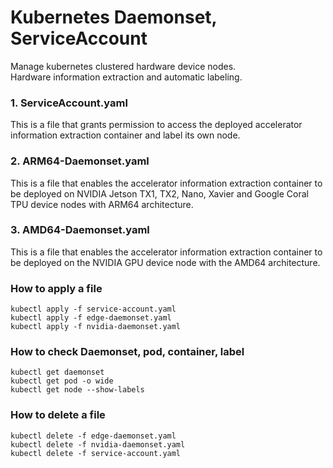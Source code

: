 # Kubernetes Daemonset, ServiceAccount

Manage kubernetes clustered hardware device nodes.    
Hardware information extraction and automatic labeling.

### 1. ServiceAccount.yaml
This is a file that grants permission to access the deployed accelerator information extraction container and label its own node.

### 2. ARM64-Daemonset.yaml
This is a file that enables the accelerator information extraction container to be deployed on NVIDIA Jetson TX1, TX2, Nano, Xavier and Google Coral TPU device nodes with ARM64 architecture.

### 3. AMD64-Daemonset.yaml
This is a file that enables the accelerator information extraction container to be deployed on the NVIDIA GPU device node with the AMD64 architecture.


### How to apply a file
```
kubectl apply -f service-account.yaml
kubectl apply -f edge-daemonset.yaml
kubectl apply -f nvidia-daemonset.yaml
```
### How to check Daemonset, pod, container, label
```
kubectl get daemonset
kubectl get pod -o wide
kubectl get node --show-labels
```
### How to delete a file
```
kubectl delete -f edge-daemonset.yaml
kubectl delete -f nvidia-daemonset.yaml
kubectl delete -f service-account.yaml
```

